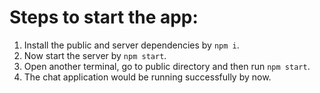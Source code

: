 # Steps to start the app:
1. Install the public and server dependencies by `npm i`.
2. Now start the server by `npm start`.
3. Open another terminal, go to public directory and then run `npm start`.
4. The chat application would be running successfully by now.
